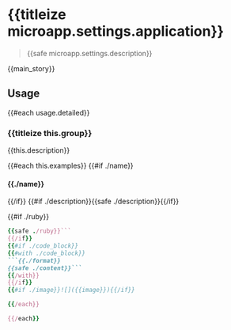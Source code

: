 # {{titleize microapp.settings.application}}

> {{safe microapp.settings.description}}

{{main_story}}

## Usage

{{#each usage.detailed}}
### {{titleize this.group}}

{{this.description}}

{{#each this.examples}}
{{#if ./name}}
#### {{./name}}
{{/if}}
{{#if ./description}}{{safe ./description}}{{/if}}

{{#if ./ruby}}
```ruby
{{safe ./ruby}}```
{{/if}}
{{#if ./code_block}}
{{#with ./code_block}}
```{{./format}}
{{safe ./content}}```
{{/with}}
{{/if}}
{{#if ./image}}![]({{image}}){{/if}}

{{/each}}

{{/each}}
